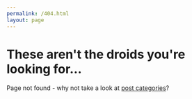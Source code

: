 ```yaml
---
permalink: /404.html
layout: page
---
```


# These aren't the droids you're looking for...

Page not found - why not take a look at [post categories](/categories/)?